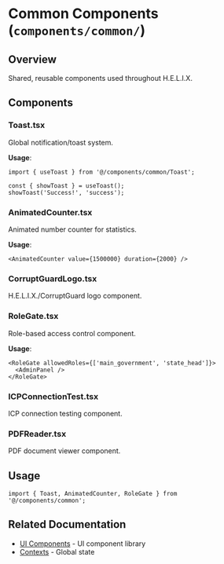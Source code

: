 # Common Components (`components/common/`)

## Overview

Shared, reusable components used throughout H.E.L.I.X.

## Components

### Toast.tsx
Global notification/toast system.

**Usage**:
```tsx
import { useToast } from '@/components/common/Toast';

const { showToast } = useToast();
showToast('Success!', 'success');
```

### AnimatedCounter.tsx
Animated number counter for statistics.

**Usage**:
```tsx
<AnimatedCounter value={1500000} duration={2000} />
```

### CorruptGuardLogo.tsx
H.E.L.I.X./CorruptGuard logo component.

### RoleGate.tsx
Role-based access control component.

**Usage**:
```tsx
<RoleGate allowedRoles={['main_government', 'state_head']}>
  <AdminPanel />
</RoleGate>
```

### ICPConnectionTest.tsx
ICP connection testing component.

### PDFReader.tsx
PDF document viewer component.

## Usage

```tsx
import { Toast, AnimatedCounter, RoleGate } from '@/components/common';
```

## Related Documentation

- [UI Components](../ui/README.md) - UI component library
- [Contexts](../../contexts/README.md) - Global state
